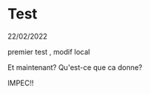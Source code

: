 # Test
 
22/02/2022

premier test 
, 
modif local

Et maintenant?
Qu'est-ce que ca donne?

IMPEC!!

